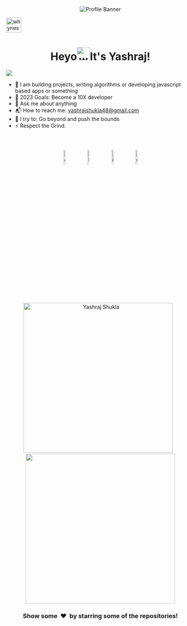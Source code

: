 <p align="center"><img alt="Profile Banner" src="https://user-images.githubusercontent.com/77494053/216413150-55060c64-cd9a-4faa-8de8-4238e561bf0c.png"></p>
<!-- ![Banner-Github2 0]() -->

<p align="left"> <a href="https://twitter.com/intent/follow?screen_name=whynesspower2" target="blank"><img src="https://user-images.githubusercontent.com/77494053/216414990-77ac9731-ebac-4841-a65d-c8370b1ebbf2.png" height="40" alt="whynesspower2"/></a></p>

<h1 align="center">Heyo<img alt="wave" src="https://emojis.slackmojis.com/emojis/images/1588177020/8809/wave_hello.gif?1588177020" width="35">It's Yashraj!  </h1>

![](https://activity-graph.herokuapp.com/graph?username=whynesspower&theme=react-dark&hide_border=true&area=true)

<!-- <img align="right" height="250px" alt="GIF" src="https://api.daily.dev/devcards/dce00e048ea44002aab63d9733ee09f5.png?r=kdk" padding="5px" /> -->

- 🔭 I am building projects, writing algorithms or developing javascript based apps or something
- 🥅 2023 Goals: Become a 10X developer
- 💬 Ask me about anything
- 📬 How to reach me: yashrajshukla48@gmail.com 
- 🧗 I try to: Go beyond and push the bounds
- ⚡ Respect the Grind. 

</br>




<p align="center" >
	<a href="https://github.com/whynesspower"><img alt="github" width="10%" style="padding:5px" src="https://img.icons8.com/clouds/100/000000/github.png"/></a>
	<a href="https://www.linkedin.com/in/whynesspower/"><img alt="linkedin" width="10%" style="padding:5px" src="https://img.icons8.com/clouds/100/000000/linkedin.png"/></a>
	<a href="https://www.instagram.com/whynesspower/"><img alt="instagram" width="10%" style="padding:5px" src="https://img.icons8.com/clouds/100/000000/instagram.png"/></a>
	<a href="https://twitter.com/whynesspower2"><img alt="medium" width="10%" style="padding:5px" src="https://img.icons8.com/clouds/100/000000/twitter.png"/></a>
	
</p>



<p align='center'><img width="400px" src="https://github-readme-streak-stats.herokuapp.com/?user=whynesspower&theme=radical" alt="Yashraj Shukla" />&nbsp; &nbsp;<img width="400px" src="https://github-readme-stats.vercel.app/api?username=whynesspower&count_private=true&theme=radical"/></p>

<!--START_SECTION_PROFILE_VIEWS:readme-info-->
<!--END_SECTION_PROFILE_VIEWS:readme-info-->

<!--START_SECTION_LINES_OF_CODE:readme-info-->
<!--END_SECTION_LINES_OF_CODE:readme-info-->

<!--START_CONTRIBUTIONS:readme-info-->
<!--END_CONTRIBUTIONS:readme-info-->

<!--START_SECTION_DAILY_COMMIT:readme-info-->
<!--END_SECTION_DAILY_COMMIT:readme-info-->

<!--START_SECTION_WEEKLY_COMMIT:readme-info-->
<!--END_SECTION_WEEKLY_COMMIT:readme-info-->

<!--START_SECTION_LANGUAGE:readme-info-->
<!--END_SECTION_LANGUAGE:readme-info-->

<h3 align='center'>Show some &nbsp;❤️&nbsp; by starring some of the repositories! </h3> 
